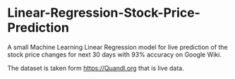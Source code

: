 # Linear-Regression-Stock-Price-Prediction

A small Machine Learning Linear Regression model for live prediction of the stock price changes for next 30 days with 93% accuracy on Google Wiki.

The dataset is taken form https://Quandl.org that is live data.
